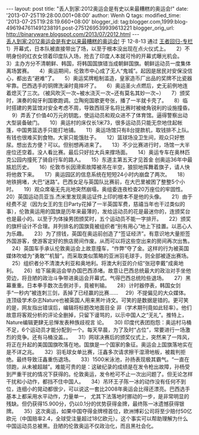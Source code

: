 --- layout: post title: "丢人到家:2012奥运会是有史以来最糟糕的奥运会!"
date: '2013-07-25T19:28:00.001+08:00' author: Wenh Q tags:
modified\_time: '2013-07-25T19:28:19.660+08:00' blogger\_id:
tag:blogger.com,1999:blog-4961947611491238191.post-2751269539939613221
blogger\_orig\_url: http://binaryware.blogspot.com/2013/07/2012.html ---
\
[丢人到家:2012奥运会是有史以来最糟糕的奥运会!](http://blog.china.com/u/060604/863/201208/10013973.html)
于 12-8-13 通过 [王者回归-专栏](http://blog.china.com/u/060604/863/)
[](http://yqbaoliao.com/portal.php)
1）开幕式，日本队被直接带出了场，以至于根本没出现在点火仪式上。
   
2）不明身份的红衣女领着印度队入场，抢去了印度人本就可怜的开幕式曝光机会。
   
3）主办方分不清朝鲜、韩国，将韩国国旗错当成朝鲜国旗。朝鲜运动员一度集体离场罢赛。
   
4）奥运期间，伦敦市中心成了无人“鬼城”。起因是居民对安保没信心，都出去“避难”了。
   
5）奥运奖牌粗制滥造，皇家造币厂出品的奖牌不比瓷器牢靠。巴西选手的铜牌洗澡时竟摔坏了。
   
6）奥运圣火点燃后，史无前例地连着熄灭了三次。（被风吹灭一次\~被水浇灭一次\~还有莫名其妙一次\~）
   
7）颁奖时，演奏的匈牙利国歌跑调。立陶宛国歌更夸张，播了一半就卡壳了。
   
8）临时搭建的男篮馆对安全考虑不周，导致西班牙名将比赛时被棱角锐利的设施撞昏。
   
9）弄丢了价值40万元的钥匙，使运动员和观众进不了体育馆。逼得警察出动大型装备破门。
   
10）奥运村的床仅长1米73，很多运动员只能无奈地住起帐篷，中国男篮选手只能打地铺。
   
11）奥运场馆只有8台提款机，取钱排不上队。有钱也很难买到食物。大家只能饿肚子。
    12）篮球场没卫生间，观众只好憋尿。想出去方便？可以。但别想再进来了。
   
13）不少比赛进行时，场馆一大半座位还空着。没人看比赛。最后只好拉大兵来撑场面。
    14）奥运专车在奥林匹克公园内撞死了骑自行车的路人。
    15）东道主第五天才见首金 创奥运36年中最尴尬历史。
   
16）伦敦市长因滑索故障被吊在半空，狼狈地挥舞着旗子，请人快将他救下来。
    17）奥运园区的信息系统在短短24小时内崩盘了两次。
   
18）地铁拥堵，大巴“迷路”。巴西女足与英国队比赛前，在大巴里被困了整整5个小时。
    19）观众席毫无先兆地突然崩塌，奥组委连夜检查20万座位的牢固性。
    20）英国运动员亚当.杰米里发现奥运证件上印的根本不是他的头像。
   
21）由于经费不足（因为女王的生日Party花掉了一半英国军费，慈禧当年也干过类似的事），伦敦奥运用的国旗是历年来最薄的，发给运动员的花是最迷你的，连颁奖台也是最小的。以至于为体操男团颁奖时，五个运动员不能一字排开。
   
22）颁奖的旗杆设计不合理。并列排名的国旗竟被组织者“别有用心”地上下挂置。以恶心人为乐趣。
   
23）为了捞钱，英国在奥运前创造了“签证经济”。有意识地大量拒签外国游客，使游客定好的旅店房间作废。从而可以将这些空出来的房间再次出售。
   
24）英国车手承认伦敦奥运会上故意撞车，“作弊”夺了金。这样的行为被英国媒体吹嘘为“勇敢”“机智”。而采取类似策略的亚洲羽毛球手，则全部被逐出赛场。
   
25）组织者分不清澳大利亚和奥地利。将澳大利亚的介绍“张冠李戴”成奥地利。
   
26）给下届奥运会举办国巴西添堵。故意让巴西总统最大的政治对手坐他旁边，将丑陋的政治斗争带进奥运会开幕式。气得巴西总统险些退场。
    27）黑幕重重。日本拳手数次击倒对手，竟被判输。
    28）计时器停表，韩国女剑手“一秒内”被连刺三剑，丢掉了已经赢的比赛……
   
29）不提偏见的大众媒体。连顶级学术杂志Nature也被英国人用来黑叶诗文。可笑的是数据是错的。更可笑的是，网友指出错误后，编辑将标题改地面目全
非（学术期刊竟如此轻率）。他们故意将客观分析的评论全删掉，只留下谩骂的，以示中国人之“无礼”。推特上，Nature编辑更肆无忌惮发表种族歧视言
论。
    30)
印度代表团抱怨：奥运村马桶不足，6个运动员才能分配到一个。每天早晨，为了及时“占位”，常要进行一场激烈的竞争。还有马桶没盖。。
   
31）网球决赛后的颁奖仪式上，突然来了一阵风，将正在升起的美国国旗吹落在地。国旗是一个国家的象征。奥运会上国旗落地实在是不详之兆。
   
32）羽毛球女单比赛，汪鑫多次请求擦干湿滑地板，被裁判拒绝。最终导致汪鑫重伤退场。
   
33）1500米泳池，孙扬表现极其霸气。“一直在领跑，从未被超越”。难能可贵的是：这破纪录的成绩是在发令枪出故障，孙杨受到严重干扰的情况下获得的。伦敦奥运，发令枪可不止一次出问题了。但无论怎样干扰和小动作，都挡不住中国人。
   
34）吊环王子陈一冰的动作没有任何不到位，连细小的晃动都很少，可以说这一套比2008年奥运会比得还漂亮。巴西选手基本上都采用水平动作，力量单一，
尤其下法落地时挪动的一步，是非常明显的残缺。但仍获得15.900分，仍以0.1分的优势获得金牌，最终陈一冰遗憾获得银牌。
   
35）这次奥运，如果中国夺得金牌榜首位，欧洲博彩公司将至少赔付50亿欧元（中国赔率2.4，全球受注量超过18亿欧元）。这个事实可以帮助理解为什么中国运动员总被黑。丑陋的伦敦奥运不仅政治化，而且黑社会化。
